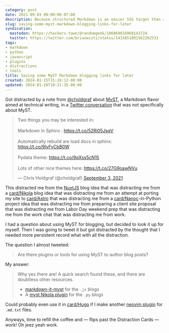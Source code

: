 ```yaml
---
category: post
date: 2021-09-03 00:00:00-07:00
description: Because structured Markdown is an easier SSG target than reStructuredText
slug: saving-some-myst-markdown-blogging-links-for-later
syndication:
  mastodon: https://hackers.town/@randomgeek/106869016960143724
  twitter: https://twitter.com/brianwisti/status/1433851891562262533
tags:
- markdown
- python
- javascript
- plugins
- distractions
- tools
title: Saving some MyST Markdown blogging links for later
created: 2024-01-15T15:26:12-08:00
updated: 2024-01-26T10:21:35-08:00
---
```


Got distracted by a note from [@choldgraf](https://twitter.com/choldgraf) about [MyST](https://myst-parser.readthedocs.io/en/latest/), a Markdown flavor aimed at technical writing, in a [Twitter conversation](https://twitter.com/willmcgugan/status/1433735471323099139) that was not specifically about MyST.

<blockquote class="twitter-tweet"><p lang="en" dir="ltr">Two things you may be interested in:<br><br>Markdown in Sphinx : <a href="https://t.co/52Rj05JsqV">https://t.co/52Rj05JsqV</a><br><br>Automatically rebuild are load docs in sphinx: <a href="https://t.co/9lvFyCbB0W">https://t.co/9lvFyCbB0W</a><br><br>Pydata theme: <a href="https://t.co/9qXss5cN15">https://t.co/9qXss5cN15</a><br><br>Lots of other nice themes here: <a href="https://t.co/27G9oawNVu">https://t.co/27G9oawNVu</a></p>&mdash; Chris Holdgraf (@choldgraf) <a href="https://twitter.com/choldgraf/status/1433802076438482949?ref_src=twsrc%5Etfw">September 3, 2021</a></blockquote> <script async src="https://platform.twitter.com/widgets.js" charset="utf-8"></script>

This distracted me from the [NuxtJS](https://nuxtjs.org/) blog idea that was distracting me from a [card/Nikola](../../../card/Nikola.md) blog idea that was distracting me from an attempt at porting my site to [card/Astro](../../../card/Astro.md) that was distracting me from a [card/Nanoc](../../../card/Nanoc.md)-in-Python project idea that was distracting me from preparing a client site proposal that was distracting me from Labor Day weekend prep that was distracting me from the work chat that was distracting me from work.

I had a question about using MyST for blogging, but decided to look it up for myself. Then I was going to tweet it but got distracted by the thought that I needed more persistent record what with all the distraction.

The question I almost tweeted:

 > 
 > Are there plugins or tools for using MyST to author blog posts?

My answer:

 > 
 > Why yes there are! A quick search found these, and there are doubtless
 > other resources.
 > 
 > * [markdown-it-myst](https://github.com/executablebooks/markdown-it-myst) for the `.js` blogs
 > * A [myst Nikola plugin](https://plugins.getnikola.com/v8/myst/) for the `.py` blogs

Could probably even use it in [card/Hugo](../../../card/Hugo.md) if I make another [neovim plugin](../08/trying-a-thing-with-neovim.md) for `.md.txt` files.

Anyways, time to refill the coffee and — flips past the Distraction Cards — work! Oh jeez yeah work.
